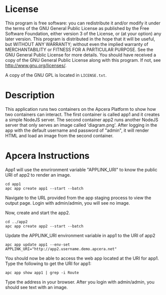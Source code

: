 # License
This program is free software: you can redistribute it and/or modify it under the terms of the GNU General Public License as published by the Free Software Foundation, either version 3 of the License, or (at your option) any later version. This program is distributed in the hope that it will be useful, but WITHOUT ANY WARRANTY; without even the implied warranty of MERCHANTABILITY or FITNESS FOR A PARTICULAR PURPOSE. See the GNU General Public License for more details. You should have received a copy of the GNU General Public License along with this program. If not, see <http://www.gnu.org/licenses/>.

A copy of the GNU GPL is located in `LICENSE.txt`.

# Description 
This application runs two containers on the Apcera Platform to show how two containers can interact. The first container is called app1 and it creates a simple NodeJS server. The second container app2 runs another NodeJS server that only serves an image called 'diagram.png'. After logging in the app with the default username and password of "admin", it will render HTML and load an image from the second container.

# Apcera Instructions

App1 will use the envrironment variable "APPLINK_URI" to know the public URI of app2 to render an image.

```
cd app1
apc app create app1 --start --batch
```
Navigate to the URL provided from the app staging process to view the output page. Login with admin/admin, you will see no image.

Now, create and start the app2.

```
cd ../app2
apc app create app2 --start --batch
```

Update the APPLINK_URI environment variable in app1 to the URI of app2 
```
apc app update app1 --env-set APPLINK_URI="http://app2.username.demo.apcera.net"
```


You should now be able to access the web app located at the URI for app1. Type the following to get the URI for app1:
```
apc app show app1 | grep -i Route
```

Type the address in your browser. After you login with admin/admin, you should see text with an image.
